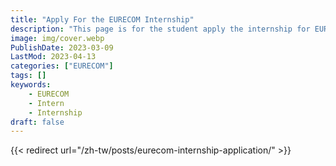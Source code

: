 ```yaml
---
title: "Apply For the EURECOM Internship"
description: "This page is for the student apply the internship for EURECOM."
image: img/cover.webp
PublishDate: 2023-03-09
LastMod: 2023-04-13
categories: ["EURECOM"]
tags: []
keywords:
    - EURECOM
    - Intern
    - Internship
draft: false
---
```


{{< redirect url="/zh-tw/posts/eurecom-internship-application/" >}}

<!-- ## Schedule for Applying for the EURECOM Internship -->

<!-- - **Ask the teacher to negotiate the internship at EURECOM** -->

<!--   Prepare the English CV to the teacher for teacher negotiating the internship with the professor who at EURECOM -->

<!-- - **HR send the file named "2B-STAGIAIRE_Formulaire accueil" for filling the basic information** -->

<!--   After confirming the internship, you will receive the EURECOM HR email. The file will need to be filled up with your basic information. At the same time, you must buy the airplane ticket, book the room where you will stay in France, and buy the insurance. -->

<!--   For tickets, I recommend buying a round-trip ticket as it will be cheaper. I bought a ticket for the emirates about a 20-hour flight. You can choose a few days before and after the date to find the cheapest air ticket. -->

<!--   For the room in France, there are two ways to book in usual. One is booking on Airbnb, which can reduce some administrative processes such as home insurance, guarantee, etc. Another is booking the room on the website from EURECOM named [Studapart](https://eurecom.studapart.com/en/). The second need to pay some fee for the platform and deal with the guarantee problem. When you communicate with the landlord, if you can use France, it will be more polite. -->

<!--   Insurance will be used on the internship agreement and the application for the VISA. The period of insurance needs to cover the period of internships and include medical insurance and personal liability. I bought the insurance from Fubon named "一期築夢". The insurance needs to obey the rule of the Schengen Area. -->

<!--   {{< img src="/post/eurecom-internship-application/img/insurance.webp" alt="Insurance Image" >}} -->

<!-- - **Receive the internship agreement and run the signature process** -->

<!--   After sending back the "2B" file, you will receive the internship agreement. You need to run the process for signature. It includes you, the Academic supervisor, and the legal representative of your University. -->

<!-- - **Receive the original internship agreement and invitation letter** -->

<!--   After sending back the internship agreement, HR will send the original internship agreement and invitation letter to you by UPS. At the same time, HR will send your internship agreement to Franch Authorities for validation. -->

<!-- - **Receive the validation of agreement internship from Franch Authorities** -->

<!--   When waiting for 2-4 weeks, you will receive the certificate of the validation from the HR. -->

<!-- - **Apply for the VISA** -->

<!--   You need to go to the [website](https://france-taipei.org/-%E4%B8%AD%E6%96%87-) of the French Office in Taipei to apply for the VISA. If you have any questions, please through the following [page](https://france-taipei.org/%E7%B0%BD%E8%AD%89%E4%BA%8B%E5%8B%99) to reach out the VISA depart. They only have email. -->

<!-- - **Apply for the go-aborad internship permission (military service)** -->

<!--   If you are male and have a military service problem, you need to apply for the go-aborad internship permission by the school. -->

<!-- - **VISA Validation** -->

<!--   After you arrived France, you need go the [website](https://administration-etrangers-en-france.interieur.gouv.fr/) to validation your VISA in first three months, or you will be invaild stay in France. -->

<!-- ## My Experience of Applying the Internship -->

<!-- My internship period is from 23/04/01 to 23/09/30. -->

<!-- - 2/10 Receive the “2B” file -->
<!-- - 2/10 Send back the “2B” file -->
<!-- - 2/13 Receive the internship agreement -->
<!-- - 2/14 Send back the internship agreement with signature -->
<!-- - 2/15 Receive the scan version of the invitation letter -->
<!-- - 2/15 Buy the airplane ticket -->
<!-- - 2/15 Book the room on Airbnb -->
<!-- - 2/16 Buy the insurance -->
<!-- - 2/20 Receive the certificate of insurance -->
<!-- - 2/20 Finish the process of the internship agreement and send it to validation -->
<!-- - 2/21 Apply for the go-aborad internship permission -->
<!-- - 3/06 Apply for the VISA and wait for the validation. Need to send the successful validation back to French Office in Taipei for getting the VISA -->
<!-- - 3/07 Receive permission for the go-aborad internship from the government -->
<!-- - 3/23 Receive **avis favorable** (certificate) from French Authorities, then send back to French Office in Taipei -->
<!-- - 3/27 Receive the VISA approval mail from French Office in Taipei -->

<!-- ## The Thing You Can Prepare First -->

<!-- Before the apply internship. -->

<!-- - English CV -->
<!-- - Valid passport -->
<!-- - Certificate of Study -->
<!-- - The latest diploma -->

<!-- After confirming the internship date. These things may delay the process. -->

<!-- - Airplane ticket -->
<!-- - Book the room -->
<!-- - Insurance -->

<!-- ## Suggestion -->

<!-- Please start to deal with these processes at least 2.5 months before the date you want to go for the internship. In my experience is very urgent. It will not be a good sample for you to follow my schedule. Everything may delay and will break your schedule. -->

<!-- At the end of this blog, I need to thank any people who give me a hand when I dealing with this process. The process will not be easy for the first time. After I get help from my friend, I need to share these experiences with anyone who wants to apply for the internship at EURECOM. Very welcome to contact me, if you meet some problems. -->

<!-- {{% footer %}} -->

